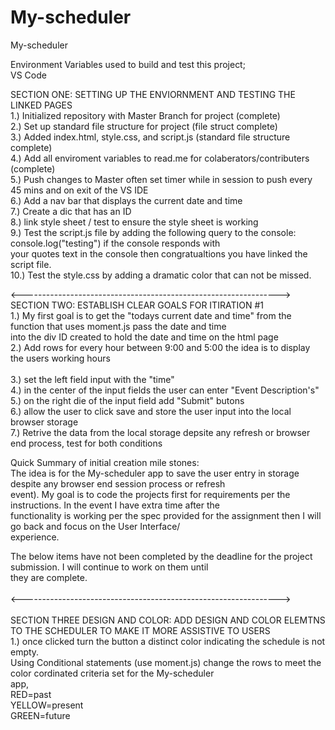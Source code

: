# My-scheduler

My-scheduler<br>

Environment Variables used to build and test this project;<br>
VS Code

SECTION ONE: SETTING UP THE ENVIORNMENT AND TESTING THE LINKED PAGES<br>
1.) Initialized repository with Master Branch for project (complete)<br>
2.) Set up standard file structure for project (file struct complete)<br>
3.) Added index.html, style.css, and script.js (standard file structure complete)<br>
4.) Add all enviroment variables to read.me for colaberators/contributers (complete)<br>
5.) Push changes to Master often set timer while in session to push every 45 mins and on exit of the VS IDE<br>
6.) Add a nav bar that displays the current date and time<br>
7.) Create a dic that has an ID<br>
8.) link style sheet / test to ensure the style sheet is working<br>
9.) Test the script.js file by adding the following query to the console: console.log("testing") if the console responds with<br> your quotes text in the console then congratualtions you have linked the script file.<br>
10.) Test the style.css by adding a dramatic color that can not be missed.<br>

<----------------------------------------------------------------><br>
SECTION TWO: ESTABLISH CLEAR GOALS FOR ITIRATION #1<br>
1.) My first goal is to get the "todays current date and time" from the function that uses moment.js pass the date and time<br> into the div ID created to hold the date and time on the html page<br>
2.) Add rows for every hour between 9:00 and 5:00 the idea is to display the users working hours<br><br>
3.) set the left field input with the "time"<br>
4.) in the center of the input fields the user can enter "Event Description's"<br>
5.) on the right die of the input field add "Submit" butons<br>
6.) allow the user to click save and store the user input into the local browser storage<br>
7.) Retrive the data from the local storage depsite any refresh or browser end process, test for both conditions<br>

Quick Summary of initial creation mile stones:<br>
The idea is for the My-scheduler app to save the user entry in storage despite any browser end session process or refresh<br> event). My goal is to code the projects first for requirements per the instructions. In the event I have extra time after the<br> functionality is working per the spec provided for the assignment then I will go back and focus on the User Interface/<br> experience.

The below items have not been completed by the deadline for the project submission. I will continue to work on them until<br> they are complete.<br>
<br>
<----------------------------------------------------------------><br>
<br>
SECTION THREE DESIGN AND COLOR: ADD DESIGN AND COLOR ELEMTNS TO THE SCHEDULER TO MAKE IT MORE ASSISTIVE TO USERS<br>
1.) once clicked turn the button a distinct color indicating the schedule is not empty.<br>
Using Conditional statements (use moment.js) change the rows to meet the color cordinated criteria set for the My-scheduler<br> app,<br>
RED=past<br>
YELLOW=present<br>
GREEN=future
